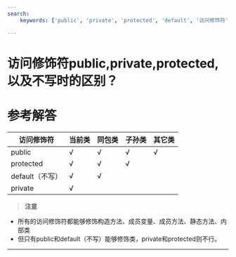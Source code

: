 ```yaml
---
search:
    keywords: ['public', 'private', 'protected', 'default', '访问修饰符']

---
```



# 访问修饰符public,private,protected,以及不写时的区别？

# 参考解答

| 访问修饰符 | 当前类 | 同包类 | 子孙类 | 其它类|
| - | - | - | - | - |
| public | &radic; | &radic; | &radic; | &radic; |
| protected | &radic; | &radic; | &radic; |  |
| default（不写） | &radic; | &radic; |  |  |
| private | &radic; |  |  |  |

> **注意**
* 所有的访问修饰符都能够修饰构造方法、成员变量、成员方法、静态方法、内部类
* 但只有public和default（不写）能够修饰类，private和protected则不行。

---































